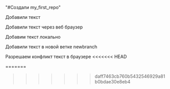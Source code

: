 "#Создали my_first_repo" 

Добавили текст

Добавили текст через веб браузер

Добавим текст локально 

Добавили текст в новой ветке newbranch

Разрешаем конфликт текст в браузере
<<<<<<< HEAD

=======
>>>>>>> daff7463cb760b5432546929a81b0bdae30e8eb4
